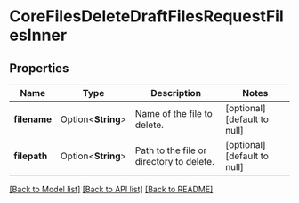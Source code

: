 # CoreFilesDeleteDraftFilesRequestFilesInner

## Properties

Name | Type | Description | Notes
------------ | ------------- | ------------- | -------------
**filename** | Option<**String**> | Name of the file to delete. | [optional][default to null]
**filepath** | Option<**String**> | Path to the file or directory to delete. | [optional][default to null]

[[Back to Model list]](../README.md#documentation-for-models) [[Back to API list]](../README.md#documentation-for-api-endpoints) [[Back to README]](../README.md)


